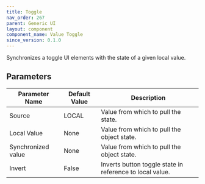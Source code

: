 ```yaml
---
title: Toggle
nav_order: 267
parent: Generic UI
layout: component
component_name: Value Toggle
since_version: 0.1.0
---
```


Synchronizes a toggle UI elements with the state of a given local value.

## Parameters

| Parameter Name     | Default Value | Description                                              |
|--------------------|---------------|----------------------------------------------------------|
| Source             | LOCAL         | Value from which to pull the state.                      |
| Local Value        | None          | Value from which to pull the object state.               |
| Synchronized value | None          | Value from which to pull the object state.               |
| Invert             | False         | Inverts button toggle state in reference to local value. |